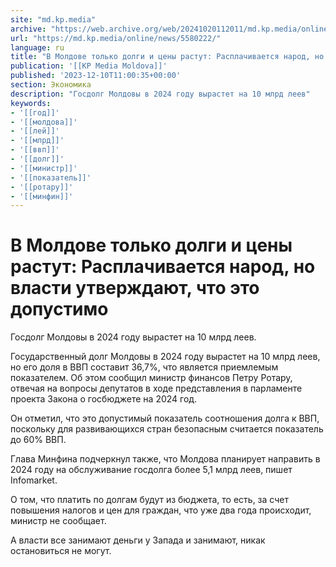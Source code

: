 ```yaml
---
site: "md.kp.media"
archive: "https://web.archive.org/web/20241020112011/md.kp.media/online/news/5580222/"
url: "https://md.kp.media/online/news/5580222/"
language: ru
title: "В Молдове только долги и цены растут: Расплачивается народ, но власти утверждают, что это допустимо"
publication: '[[KP Media Moldova]]'
published: '2023-12-10T11:00:35+00:00'
section: Экономика
description: "Госдолг Молдовы в 2024 году вырастет на 10 млрд леев"
keywords:
- '[[год]]'
- '[[молдова]]'
- '[[лей]]'
- '[[млрд]]'
- '[[ввп]]'
- '[[долг]]'
- '[[министр]]'
- '[[показатель]]'
- '[[ротару]]'
- '[[минфин]]'
---
```


# В Молдове только долги и цены растут: Расплачивается народ, но власти утверждают, что это допустимо

Госдолг Молдовы в 2024 году вырастет на 10 млрд леев.

Государственный долг Молдовы в 2024 году вырастет на 10 млрд леев, но его доля в ВВП составит 36,7%, что является приемлемым показателем. Об этом сообщил министр финансов Петру Ротару, отвечая на вопросы депутатов в ходе представления в парламенте проекта Закона о госбюджете на 2024 год.

Он отметил, что это допустимый показатель соотношения долга к ВВП, поскольку для развивающихся стран безопасным считается показатель до 60% ВВП.

Глава Минфина подчеркнул также, что Молдова планирует направить в 2024 году на обслуживание госдолга более 5,1 млрд леев, пишет Infomarket.

О том, что платить по долгам будут из бюджета, то есть, за счет повышения налогов и цен для граждан, что уже два года происходит, министр не сообщает.

А власти все занимают деньги у Запада и занимают, никак остановиться не могут.